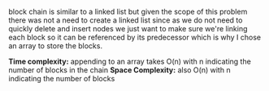 block chain is similar to a linked list but given the scope of this problem there was not a need to create a linked list
since as we do not need to quickly delete and insert nodes we just want to make sure we're linking each block so it
can be referenced by its predecessor which is why I chose an array to store the blocks.<br/>

**Time complexity:** appending to an array takes O(n) with n indicating the number of blocks in the chain
**Space Complexity:** also O(n) with n indicating the number of blocks